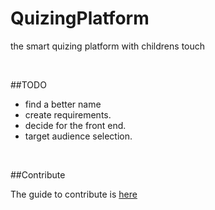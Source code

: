 # QuizingPlatform
the smart quizing platform with childrens touch

<br>

##TODO

+ find a better name
+ create requirements.
+ decide for the front end.
+ target audience selection. 

<br>

##Contribute

The guide to contribute is [here](https://github.com/NUHope/QuizingPlatform/blob/master/GUIDELINES.md)
